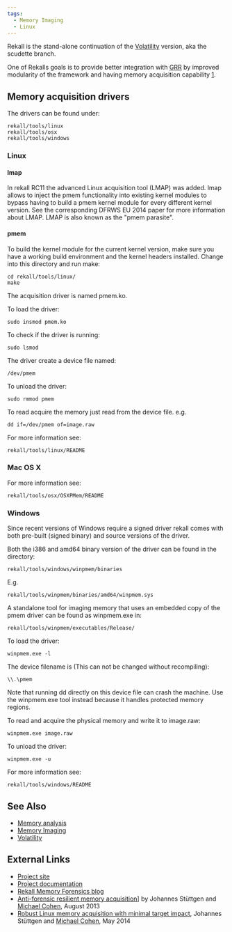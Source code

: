 ```yaml
---
tags:
  - Memory Imaging
  - Linux
---
```

Rekall is the stand-alone continuation of the [Volatility](volatility_framework.md)
version, aka the scudette branch.

One of Rekalls goals is to provide better integration with [GRR](grr.md) by
improved modularity of the framework and having memory acquisition capability
[1](http://www.rekall-forensic.com/about.html).

## Memory acquisition drivers

The drivers can be found under:

    rekall/tools/linux
    rekall/tools/osx
    rekall/tools/windows

### Linux

#### lmap

In rekall RC11 the advanced Linux acquisition tool (LMAP) was added.
lmap allows to inject the pmem functionality into existing kernel
modules to bypass having to build a pmem kernel module for every
different kernel version. See the corresponding DFRWS EU 2014 paper for
more information about LMAP. LMAP is also known as the "pmem parasite".

#### pmem

To build the kernel module for the current kernel version, make sure you
have a working build environment and the kernel headers installed.
Change into this directory and run make:

    cd rekall/tools/linux/
    make

The acquisition driver is named pmem.ko.

To load the driver:

    sudo insmod pmem.ko

To check if the driver is running:

    sudo lsmod

The driver create a device file named:

    /dev/pmem

To unload the driver:

    sudo rmmod pmem

To read acquire the memory just read from the device file. e.g.

    dd if=/dev/pmem of=image.raw

For more information see:

    rekall/tools/linux/README

### Mac OS X

For more information see:

    rekall/tools/osx/OSXPMem/README

### Windows

Since recent versions of Windows require a signed driver rekall comes
with both pre-built (signed binary) and source versions of the driver.

Both the i386 and amd64 binary version of the driver can be found in the
directory:

    rekall/tools/windows/winpmem/binaries

E.g.

    rekall/tools/winpmem/binaries/amd64/winpmem.sys

A standalone tool for imaging memory that uses an embedded copy of the
pmem driver can be found as winpmem.exe in:

    rekall/tools/winpmem/executables/Release/

To load the driver:

    winpmem.exe -l

The device filename is (This can not be changed without recompiling):

    \\.\pmem

Note that running dd directly on this device file can crash the machine.
Use the winpmem.exe tool instead because it handles protected memory
regions.

To read and acquire the physical memory and write it to image.raw:

    winpmem.exe image.raw

To unload the driver:

    winpmem.exe -u

For more information see:

    rekall/tools/windows/README

## See Also

- [Memory analysis](memory_analysis.md)
- [Memory Imaging](memory_imaging.md)
- [Volatility](volatility_framework.md)

## External Links

- [Project site](http://www.rekall-forensic.com/)
- [Project documentation](http://www.rekall-forensic.com/docs.html)
- [Rekall Memory Forensics blog](http://rekall-forensic.blogspot.com/)
- [Anti-forensic resilient memory acquisition](http://www.rekall-forensic.com/docs/References/Papers/DFRWS2013.html)\]
  by Johannes Stüttgen and [Michael Cohen](michael_cohen.md), August 2013
- [Robust Linux memory acquisition with minimal target impact](http://www.rekall-forensic.com/docs/References/Papers/DFRWS2014EU.html),
  Johannes Stüttgen and [Michael Cohen](michael_cohen.md), May 2014
